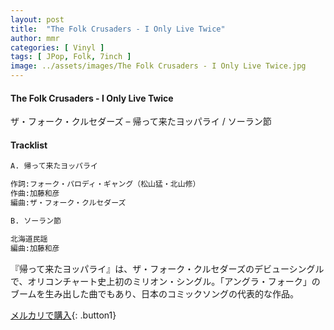 ```yaml
---
layout: post
title:  "The Folk Crusaders - I Only Live Twice"
author: mmr
categories: [ Vinyl ]
tags: [ JPop, Folk, 7inch ]
image: ../assets/images/The Folk Crusaders - I Only Live Twice.jpg
---
```


#### The Folk Crusaders - I Only Live Twice

ザ・フォーク・クルセダーズ – 帰って来たヨッパライ / ソーラン節

#### Tracklist
```md
A. 帰って来たヨッパライ

作詞:フォーク・パロディ・ギャング（松山猛・北山修）
作曲:加藤和彦
編曲:ザ・フォーク・クルセダーズ

B. ソーラン節

北海道民謡
編曲:加藤和彦
```

『帰って来たヨッパライ』は、ザ・フォーク・クルセダーズのデビューシングルで、オリコンチャート史上初のミリオン・シングル。「アングラ・フォーク」のブームを生み出した曲でもあり、日本のコミックソングの代表的な作品。

[メルカリで購入](https://jp.mercari.com/item/m17450596937){: .button1}

